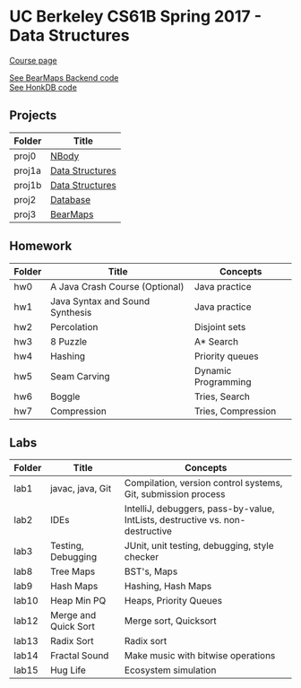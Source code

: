 # UC Berkeley CS61B Spring 2017 - Data Structures
[Course page](http://datastructur.es/sp17/index.html)

[See BearMaps Backend code](proj3)  
[See HonkDB code](proj2)

## Projects
| Folder  | Title           |
|---------|----------------------------------------------------------------------------------|
| proj0   | [NBody](http://datastructur.es/sp17/materials/proj/proj0/proj0.html)             |
| proj1a  | [Data Structures](http://datastructur.es/sp17/materials/proj/proj1a/proj1a.html) |
| proj1b  | [Data Structures](http://datastructur.es/sp17/materials/proj/proj1b/proj1b.html) |
| proj2   | [Database](http://datastructur.es/sp17/materials/proj/proj2/proj2.html)          |
| proj3   | [BearMaps](http://datastructur.es/sp17/materials/proj/proj3/proj3.html)          |


## Homework
| Folder   | Title                           | Concepts            |
|----------|---------------------------------|---------------------|
| hw0      | A Java Crash Course (Optional)  | Java practice       |
| hw1      | Java Syntax and Sound Synthesis | Java practice       |
| hw2      | Percolation                     | Disjoint sets       |
| hw3      | 8 Puzzle                        | A* Search           |
| hw4      | Hashing                         | Priority queues     |
| hw5      | Seam Carving                    | Dynamic Programming |
| hw6      | Boggle                          | Tries, Search       |
| hw7      | Compression                     | Tries, Compression  |

## Labs
| Folder                   | Title                                  | Concepts                                                                         |
|--------------------------|----------------------------------------|----------------------------------------------------------------------------------|
| lab1                        | javac, java, Git                       | Compilation, version control systems, Git, submission process                 |                                         
| lab2                        | IDEs                                   | IntelliJ, debuggers, pass-by-value, IntLists, destructive vs. non-destructive |
| lab3                        | Testing, Debugging                     | JUnit, unit testing, debugging, style checker                                 |                                  |
| lab8                        | Tree Maps                              | BST's, Maps                                                                   |
| lab9                        | Hash Maps                              | Hashing, Hash Maps                                                            |
| lab10                       | Heap Min PQ                            | Heaps, Priority Queues                                                        |
| lab12                       | Merge and Quick Sort                   | Merge sort, Quicksort                                                         |
| lab13                       | Radix Sort                             | Radix sort                                                                    |
| lab14                       | Fractal Sound                          | Make music with bitwise operations                                            |
| lab15                       | Hug Life                               | Ecosystem simulation                                                          |
